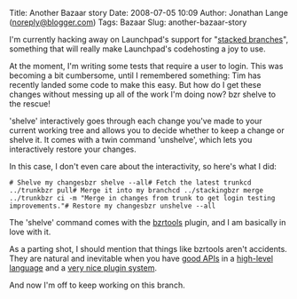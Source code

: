Title: Another Bazaar story
Date: 2008-07-05 10:09
Author: Jonathan Lange (noreply@blogger.com)
Tags: Bazaar
Slug: another-bazaar-story

I'm currently hacking away on Launchpad's support for "[stacked
branches](http://jam-bazaar.blogspot.com/2008/05/this-week-in-bazaar_29.html)",
something that will really make Launchpad's codehosting a joy to use.  
  
At the moment, I'm writing some tests that require a user to login. This
was becoming a bit cumbersome, until I remembered something: Tim has
recently landed some code to make this easy. But how do I get these
changes without messing up all of the work I'm doing now? bzr shelve to
the rescue!  
  
'shelve' interactively goes through each change you've made to your
current working tree and allows you to decide whether to keep a change
or shelve it. It comes with a twin command 'unshelve', which lets you
interactively restore your changes.  
  
In this case, I don't even care about the interactivity, so here's what
I did:  

    # Shelve my changesbzr shelve --all# Fetch the latest trunkcd ../trunkbzr pull# Merge it into my branchcd ../stackingbzr merge ../trunkbzr ci -m "Merge in changes from trunk to get login testing improvements."# Restore my changesbzr unshelve --all

  
  
The 'shelve' command comes with the
[bzrtools](http://launchpad.net/bzrtools) plugin, and I am basically in
love with it.  
  
As a parting shot, I should mention that things like bzrtools aren't
accidents. They are natural and inevitable when you have [good
APIs](http://starship.python.net/crew/mwh/bzrlibapi/bzrlib.html) in a
[high-level language](http://python.org) and a [very nice plugin
system](http://bazaar-vcs.org/WritingPlugins).  
  
And now I'm off to keep working on this branch.  
  

